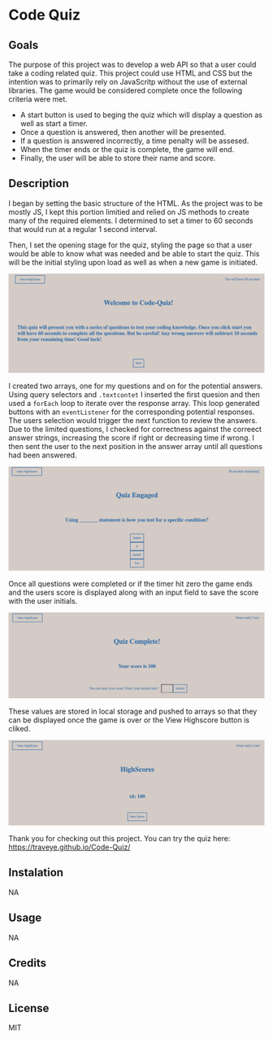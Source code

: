 
# Code Quiz

## Goals
The purpose of this project was to develop a web API so that a user could take a coding related quiz. This project could use HTML and CSS but the intention was to primarily rely on JavaScritp without the use of external libraries. The game would be considered complete once the following criteria were met.

- A start button is used to beging the quiz which will display a question as well as start a timer. 
- Once a question is answered, then another will be presented.
- If a question is answered incorrectly, a time penalty will be assesed. 
- When the timer ends or the quiz is complete, the game will end.
- Finally, the user will be able to store their name and score. 

## Description 

I began by setting the basic structure of the HTML. As the project was to be mostly JS, I kept this portion limitied and relied on JS methods to create many of the required elements. I determined to set a timer to 60 seconds that would run at a regular 1 second interval. 

Then, I set the opening stage for the quiz, styling the page so that a user would be able to know what was needed and be able to start the quiz. This will be the initial styling upon load as well as when a new game is initiated. 

![alt text](./assets/readme/beginning.png)

I created two arrays, one for my questions and on for the potential answers. Using query selectors and `.textcontet` I inserted the first quesion and then used a `forEach` loop to iterate over the response array. This loop generated buttons with an `eventListener` for the corresponding potential responses. The users selection would trigger the next function to review the answers. Due to the limited questions, I checked for correctness against the correect answer strings, increasing the score if right or decreasing time if wrong. I then sent the user to the next position in the answer array until all questions had been answered. 

![alt text](./assets/readme/questions.png)

Once all questions were completed or if the timer hit zero the game ends and the users score is displayed along with an input field to save the score with the user initials. 

![alt text](./assets/readme/endgame.png)

These values are stored in local storage and pushed to arrays so that they can be displayed once the game is over or the View Highscore button is cliked. 

![alt text](./assets/readme/highscore.png)

Thank you for checking out this project. You can try the quiz here: https://traveye.github.io/Code-Quiz/

## Instalation
NA

## Usage
NA

## Credits
NA

## License
MIT


